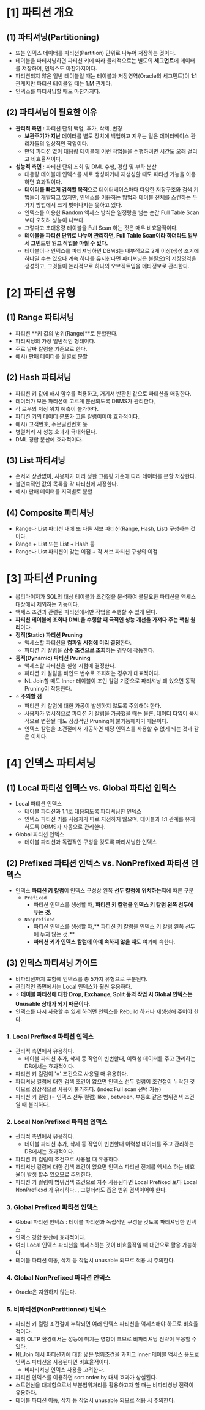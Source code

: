 # [1] 파티션 개요
## (1) 파티셔닝(Partitioning)
- 또는 인덱스 데이터를 파티션(Partition) 단위로 나누어 저장하는 것이다.
- 테이블을 파티셔닝하면 파티션 키에 따라 물리적으로는 별도의 **세그먼트**에 데이터를 저장하며, 인덱스도 마찬가지이다.
- 파티션되지 않은 일반 테이블일 때는 테이블과 저장영역(Oracle의 세그먼트)이 1:1 관계지만 파티션 테이블일 때는 1:M 관계다.
- 인덱스를 파티셔닝할 때도 마찬가지다.
## (2) 파티셔닝이 필요한 이유
-  **관리적 측면** : 파티션 단위 백업, 추가, 삭제, 변경
   - **보관주기가 지난** 데이터를 별도 장치에 백업하고 지우는 일은 데이터베이스 관리자들의 일상적인 작업이다.
   - 만약 파티션 없이 대용량 테이블에 이런 작업들을 수행하려면 시간도 오래 걸리고 비효율적이다.
- **성능적 측면** : 파티션 단위 조회 및 DML 수행, 경합 및 부하 분산
   - 대용량 테이블에 인덱스를 새로 생성하거나 재생성할 때도 파티션 기능을 이용하면 효과적이다.
   - **데이터를 빠르게 검색할 목적**으로 데이터베이스마다 다양한 저장구조와 검색 기법들이 개발되고 있지만, 인덱스를 이용하는 방법과 테이블 전체를 스캔하는 두 가지 방법에서 크게 벗어나지는 못하고 있다.
   - 인덱스를 이용한 Random 액세스 방식은 일정량을 넘는 순간 Full Table Scan보다 오히려 성능이 나쁘다.
   - 그렇다고 초대용량 테이블을 Full Scan 하는 것은 매우 비효율적이다.
   - **테이블을 파티션 단위로 나누어 관리하면, Full Table Scan이라 하더라도 일부 세 그먼트만 읽고 작업을 마칠 수 있다.**
   - 테이블이나 인덱스를 파티셔닝하면 DBMS는 내부적으로 2개 이상(생성 초기에 하나일 수는 있으나 계속 하나를 유지한다면 파티셔닝은 불필요)의 저장영역을 생성하고, 그것들이 논리적으로 하나의 오브젝트임을 메타정보로 관리한다.
# [2] 파티션 유형
## (1) Range 파티셔닝
- 파티션 **키 값의 범위(Range)**로 분할한다.
- 파티셔닝의 가장 일반적인 형태이다.
- 주로 날짜 칼럼을 기준으로 한다.
- 예시) 판매 데이터를 월별로 분할
## (2) Hash 파티셔닝
- 파티션 키 값에 해시 함수를 적용하고, 거기서 반환된 값으로 파티션을 매핑한다.
- 데이터가 모든 파티션에 고르게 분산되도록 DBMS가 관리한다,
- 각 로우의 저장 위치 예측이 불가하다. 
- 파티션 키의 데이터 분포가 고른 칼럼이어야 효과적이다.
- 예시) 고객번호, 주문일련번호 등
- 병렬처리 시 성능 효과가 극대화된다.
- DML 경합 분산에 효과적이다.
## (3) List 파티셔닝
- 순서와 상관없이, 사용자가 미리 정한 그룹핑 기준에 따라 데이터를 분할 저장한다.
- 불연속적인 값의 목록을 각 파티션에 지정한다.
- 예시) 판매 데이터를 지역별로 분할
## (4) Composite 파티셔닝
- Range나 List 파티션 내에 또 다른 서브 파티션(Range, Hash, List) 구성하는 것이다.
- Range + List 또는 List + Hash 등
- Range나 List 파티션이 갖는 이점 + 각 서브 파티션 구성의 이점
# [3] 파티션 Pruning
- 옵티마이저가 SQL의 대상 테이블과 조건절을 분석하여 불필요한 파티션을 액세스 대상에서 제외하는 기능이다.
- 액세스 조건과 관련된 파티션에서만 작업을 수행할 수 있게 된다.
- **파티션 테이블에 조회나 DML을 수행할 때 극적인 성능 개선을 가져다 주는 핵심 원리**이다.
- **정적(Static) 파티션 Pruning**
   - 액세스할 파티션을 **컴파일 시점에 미리 결정**한다.
   - 파티션 키 칼럼을 **상수 조건으로 조회**하는 경우에 작동한다.
- **동적(Dynamic) 파티션 Pruning**
   - 액세스할 파티션을 실행 시점에 결정한다.
   - 파티션 키 칼럼을 바인드 변수로 조회하는 경우가 대표적이다.
   - NL Join할 때도 Inner 테이블이 조인 칼럼 기준으로 파티셔닝 돼 있으면 동적 Pruning이 작동한다.
- ⭐️ **주의할 점**
   - 파티션 키 칼럼에 대한 가공이 발생하지 않도록 주의해야 한다.
   - 사용자가 명시적으로 파티션 키 칼럼을 가공했을 때는 물론, 데이터 타입이 묵시적으로 변환될 때도 정상적인 Pruning이 불가능해지기 때문이다.
   - 인덱스 칼럼을 조건절에서 가공하면 해당 인덱스를 사용할 수 없게 되는 것과 같은 이치다.
# [4] 인덱스 파티셔닝
## (1) Local 파티션 인덱스 vs. Global 파티션 인덱스
- Local 파티션 인덱스
   - 테이블 파티션과 1:1로 대응되도록 파티셔닝한 인덱스
   - 인덱스 파티션 키를 사용자가 따로 지정하지 않으며, 테이블과 1:1 관계를 유지하도록 DBMS가 자동으로 관리한다.
- Global 파티션 인덱스
   - 테이블 파티션과 독립적인 구성을 갖도록 파티셔닝한 인덱스
## (2) Prefixed 파티션 인덱스 vs. NonPrefixed 파티션 인덱스
- 인덱스 **파티션 키 칼럼**이 인덱스 구성상 왼쪽 **선두 칼럼에 위치하는지**에 따른 구분
   - `Prefixed`
      - 파티션 인덱스를 생성할 때, **파티션 키 칼럼을 인덱스 키 칼럼 왼쪽 선두에 두는 것.**
   - `Nonprefixed`
      - 파티션 인덱스를 생성할 때,** 파티션 키 칼럼을 인덱스 키 칼럼 왼쪽 선두에 두지 않는 것.**
      - **파티션 키가 인덱스 칼럼에 아예 속하지 않을 때**도 여기에 속한다.
## (3) 인덱스 파티셔닝 가이드
- 비파티션까지 포함에 인덱스를 총 5가지 유형으로 구분된다.
- 관리적인 측면에서는 Local 인덱스가 훨씬 유용하다.
- ⭐️ **테이블 파티션에 대한 Drop, Exchange, Split 등의 작업 시 Global 인덱스는 Unusable 상태가 되기 때문이다.**
-  인덱스를 다시 사용할 수 있게 하려면 인덱스를 Rebuild 하거나 재생성해 주어야 한다.
### 1. Local Prefixed 파티션 인덱스
   - 관리적 측면에서 유용하다.
      - 테이블 파티션 추가, 삭제 등 작업이 빈번할때, 이력성 데이터를 주고 관리하는 DB에서는 효과적이다.
   - 파티션 키 컬럼이 '=' 조건으로 사용될 때 유용하다.
   - 파티셔닝 컬럼에 대한 검색 조건이 없으면 인덱스 선두 컬럼이 조건절이 누락된 것이므로 정상적으로 사용이 불가하다. (index Full scan 선택 가능)
   - 파티션 키 컬럼 (= 인덱스 선두 컬럼) like , between, 부등호 같은 범위검색 조건일 때 불리하다.
### 2. Local NonPrefixed 파티션 인덱스
- 관리적 측면에서 유용하다.
   - 테이블 파티션 추가, 삭제 등 작업이 빈번할때 이력성 데이터를 주고 관리하는 DB에서는 효과적이다.
- 파티션 키 컬럼이 조건으로 사용될 때 유용하다.
- 파티셔닝 컬럼에 대한 검색 조건이 없으면 인덱스 파티션 전체를 엑세스 하는 비효율이 발생 할수 있으므로 주의한다.
- 파티션 키 컬럼이 범위검색 조건으로 자주 사용된다면 Local Prefixed 보다 Local NonPrefiexd 가 유리하다. , 그렇더라도 좁은 범위 검색이어야 한다.
### 3. Global Prefixed 파티션 인덱스
- Global 파티션 인덱스 : 테이블 파티션과 독립적인 구성을 갖도록 파티셔닝한 인덱스
- 인덱스 경합 분산에 효과적이다.
- 여러 Local 인덱스 파티션을 액세스하는 것이 비효율적일 때 대안으로 활용 가능하다.
- 테이블 파티션 이동, 삭제 등 작업시 unusable 되므로 적용 시 주의한다.
### 4. Global NonPrefixed 파티션 인덱스
- Oracle은 지원하지 않는다.
### 5. 비파티션(NonPartitioned) 인덱스
- 파티션 키 컬럼 조건절에 누락되면 여러 인덱스 파티션을 액세스해야 하므로 비효율적이다.
- 특히 OLTP 환경에서는 성능에 미치는 영향이 크므로 비파티셔닝 전략이 유용할 수 있다.
- NLJoin 에서 파티션키에 대한 넓은 범위조건을 가지고 inner 테이블 액세스 용도로 인텍스 파티션을 사용된다면 비효율적이다.
   - 비파티셔닝 인덱스 사용을 고려한다.
- 파티션 인덱스를 이용하면 sort order by 대체 효과가 상실된다.
- 소트연산을 대체함으로써 부분범위처리를 활용하고자 할 때는 비파티셩닝 전략이 유용하다.
- 테이블 파티션 이동, 삭제 등 작업시 unusable 되므로 적용 시 주의한다.